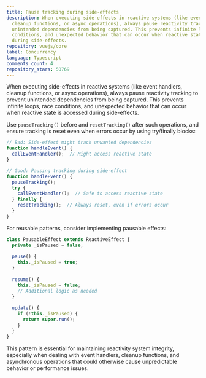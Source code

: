 ```yaml
---
title: Pause tracking during side-effects
description: When executing side-effects in reactive systems (like event handlers,
  cleanup functions, or async operations), always pause reactivity tracking to prevent
  unintended dependencies from being captured. This prevents infinite loops, race
  conditions, and unexpected behavior that can occur when reactive state is accessed
  during side-effects.
repository: vuejs/core
label: Concurrency
language: Typescript
comments_count: 4
repository_stars: 50769
---
```


When executing side-effects in reactive systems (like event handlers, cleanup functions, or async operations), always pause reactivity tracking to prevent unintended dependencies from being captured. This prevents infinite loops, race conditions, and unexpected behavior that can occur when reactive state is accessed during side-effects.

Use `pauseTracking()` before and `resetTracking()` after such operations, and ensure tracking is reset even when errors occur by using try/finally blocks:

```js
// Bad: Side-effect might track unwanted dependencies
function handleEvent() {
  callEventHandler();  // Might access reactive state
}

// Good: Pausing tracking during side-effect
function handleEvent() {
  pauseTracking();
  try {
    callEventHandler();  // Safe to access reactive state
  } finally {
    resetTracking();  // Always reset, even if errors occur
  }
}
```

For reusable patterns, consider implementing pausable effects:

```js
class PausableEffect extends ReactiveEffect {
  private _isPaused = false;
  
  pause() {
    this._isPaused = true;
  }
  
  resume() {
    this._isPaused = false;
    // Additional logic as needed
  }
  
  update() {
    if (!this._isPaused) {
      return super.run();
    }
  }
}
```

This pattern is essential for maintaining reactivity system integrity, especially when dealing with event handlers, cleanup functions, and asynchronous operations that could otherwise cause unpredictable behavior or performance issues.